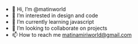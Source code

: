 - 👋 Hi, I’m @matinworld
- 👀 I’m interested in design and code
- 🌱 I’m currently learning javascript
- 💞️ I’m looking to collaborate on projects
- 📫 How to reach me matinamiriworld@gmail.com

<!---
matinworld/matinworld is a ✨ special ✨ repository because its `README.md` (this file) appears on your GitHub profile.
You can click the Preview link to take a look at your changes.
--->
